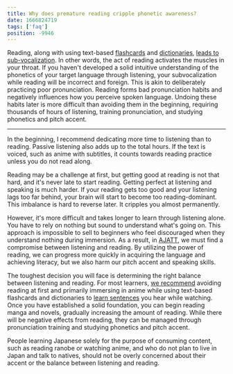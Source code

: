 ```yaml
---
title: Why does premature reading cripple phonetic awareness?
date: 1666824719
tags: ['faq']
position: -9946
---
```


Reading,
along with using text-based [flashcards](spaced-repetition.html)
and [dictionaries](tag_dictionaries.html),
[leads to sub-vocalization](early-output-or-reading-ahead-of-listening.html).
In other words,
the act of reading activates the muscles in your throat.
If you haven't developed a solid intuitive understanding
of the phonetics of your target language through listening,
your subvocalization while reading will be incorrect and foreign.
This is akin to deliberately practicing poor pronunciation.
Reading forms bad pronunciation habits
and negatively influences how you perceive spoken language.
Undoing these habits later is more difficult than avoiding them in the beginning,
requiring thousands of hours of listening,
training pronunciation,
and studying phonetics and pitch accent.

****

In the beginning,
I recommend dedicating more time to listening than to reading.
Passive listening also adds up to the total hours.
If the text is voiced,
such as anime with subtitles,
it counts towards reading practice
unless you do not read along.

Reading may be a challenge at first,
but getting good at reading is not that hard,
and it's never late to start reading.
Getting perfect at listening and speaking is much harder.
If your reading gets too good
and your listening lags too far behind,
your brain will start to become too reading-dominant.
This imbalance is hard to reverse later.
It cripples you almost permanently.

However,
it's more difficult and takes longer to learn through listening alone.
You have to rely on nothing but sound to understand what's going on.
This approach is impossible to sell to beginners
who feel discouraged when they understand nothing during immersion.
As a result,
in [AJATT](whats-ajatt.html),
we must find a compromise between listening and reading.
By utilizing the power of reading,
we can progress more quickly in acquiring the language and achieving literacy,
but we also harm our pitch accent and speaking skills.

The toughest decision you will face
is determining the right balance between listening and reading.
For most learners,
[we recommend](how-much-listening-should-i-do-before-i-start-reading.html)
avoiding reading at first
and primarily immersing in anime
while using text-based flashcards and dictionaries
to [learn sentences](sentence-mining.html) you hear while watching.
Once you have established a solid foundation,
you can begin reading manga and novels,
gradually increasing the amount of reading.
While there will be negative effects from reading,
they can be managed through pronunciation training
and studying phonetics and pitch accent.

People learning Japanese solely for the purpose of consuming content,
such as reading ranobe or watching anime,
and who do not plan to live in Japan and talk to natives,
should not be overly concerned about their accent
or the balance between listening and reading.
